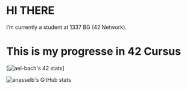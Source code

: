 # HI THERE 
I’m currently a student at 1337 BG (42 Network).
# This is my progresse in 42 Cursus
[![ael-bach's 42 stats](https://badge.mediaplus.ma/darkblue/ael-bach)]

![anasselb's GitHub stats](https://github-readme-stats.vercel.app/api?username=ytouate&show_icons=true&theme=tokyonight)

